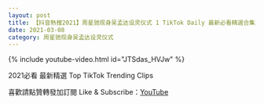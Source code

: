 ```yaml
---
layout: post
title: 【抖音熱搜2021】周星驰现身吴孟达设灵仪式 1 TikTok Daily 最新必看精選合集2021 03 08
date: 2021-03-08
category: 周星驰现身吴孟达设灵仪式
---
```


{% include youtube-video.html id="JTSdas_HVJw" %}

2021必看 最新精選 Top TikTok Trending Clips

喜歡請點贊轉發加訂閱 Like & Subscribe：[YouTube](https://www.youtube.com/channel/UCAoR7VcanIPd04uEq_GIylA/videos)

